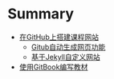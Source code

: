 # Summary

* [在GitHub上搭建课程网站](/content/website/index.md)
	* [Gitub自动生成网页功能](/content/website/automator.md)
	* [基于Jekyll自定义网站](/content/website/jekyll.md)
* [使用GitBook编写教材](/content/gitbook/index.md)

